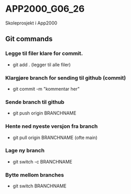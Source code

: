 # APP2000_G06_26
Skoleprosjekt i App2000

## Git commands 

### Legge til filer klare for commit. 
* git add . (legger til alle filer)

### Klargjøre branch for sending til github (commit)
* git commit -m "kommentar her"

### Sende branch til github
* git push origin BRANCHNAME

### Hente ned nyeste versjon fra branch
* git pull origin BRANCHNAME (ofte main)

### Lage ny branch
* git switch -c BRANCHNAME

### Bytte mellom branches
* git switch BRANCHNAME
